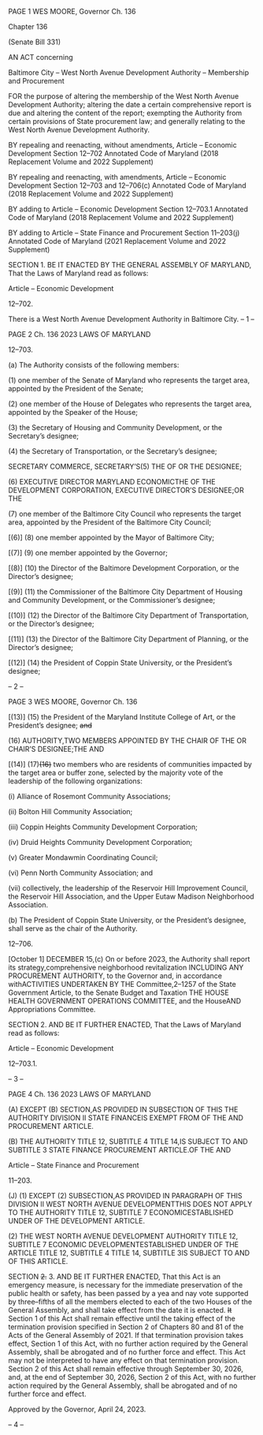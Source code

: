 PAGE 1
WES MOORE, Governor Ch. 136

Chapter 136

(Senate Bill 331)

AN ACT concerning

Baltimore City – West North Avenue Development Authority – Membership and
Procurement

FOR the purpose of altering the membership of the West North Avenue Development
Authority; altering the date a certain comprehensive report is due and altering the
content of the report; exempting the Authority from certain provisions of State
procurement law; and generally relating to the West North Avenue Development
Authority.

BY repealing and reenacting, without amendments,
Article – Economic Development
Section 12–702
Annotated Code of Maryland
(2018 Replacement Volume and 2022 Supplement)

BY repealing and reenacting, with amendments,
Article – Economic Development
Section 12–703 and 12–706(c)
Annotated Code of Maryland
(2018 Replacement Volume and 2022 Supplement)

BY adding to
Article – Economic Development
Section 12–703.1
Annotated Code of Maryland
(2018 Replacement Volume and 2022 Supplement)

BY adding to
Article – State Finance and Procurement
Section 11–203(j)
Annotated Code of Maryland
(2021 Replacement Volume and 2022 Supplement)

SECTION 1. BE IT ENACTED BY THE GENERAL ASSEMBLY OF MARYLAND,
That the Laws of Maryland read as follows:

Article – Economic Development

12–702.

There is a West North Avenue Development Authority in Baltimore City.
– 1 –

PAGE 2
Ch. 136 2023 LAWS OF MARYLAND

12–703.

(a) The Authority consists of the following members:

(1) one member of the Senate of Maryland who represents the target area,
appointed by the President of the Senate;

(2) one member of the House of Delegates who represents the target area,
appointed by the Speaker of the House;

(3) the Secretary of Housing and Community Development, or the
Secretary’s designee;

(4) the Secretary of Transportation, or the Secretary’s designee;

SECRETARY COMMERCE, SECRETARY’S(5) THE OF OR THE
DESIGNEE;

(6) EXECUTIVE DIRECTOR MARYLAND ECONOMICTHE OF THE
DEVELOPMENT CORPORATION, EXECUTIVE DIRECTOR’S DESIGNEE;OR THE

(7) one member of the Baltimore City Council who represents the target
area, appointed by the President of the Baltimore City Council;

[(6)] (8) one member appointed by the Mayor of Baltimore City;

[(7)] (9) one member appointed by the Governor;

[(8)] (10) the Director of the Baltimore Development Corporation, or the
Director’s designee;

[(9)] (11) the Commissioner of the Baltimore City Department of Housing
and Community Development, or the Commissioner’s designee;

[(10)] (12) the Director of the Baltimore City Department of Transportation,
or the Director’s designee;

[(11)] (13) the Director of the Baltimore City Department of Planning, or
the Director’s designee;

[(12)] (14) the President of Coppin State University, or the President’s
designee;

– 2 –

PAGE 3
WES MOORE, Governor Ch. 136

[(13)] (15) the President of the Maryland Institute College of Art, or the
President’s designee; ~~and~~

(16) AUTHORITY,TWO MEMBERS APPOINTED BY THE CHAIR OF THE OR
CHAIR’S DESIGNEE;THE AND

[(14)] (17)~~(16)~~ two members who are residents of communities impacted
by the target area or buffer zone, selected by the majority vote of the leadership of the
following organizations:

(i) Alliance of Rosemont Community Associations;

(ii) Bolton Hill Community Association;

(iii) Coppin Heights Community Development Corporation;

(iv) Druid Heights Community Development Corporation;

(v) Greater Mondawmin Coordinating Council;

(vi) Penn North Community Association; and

(vii) collectively, the leadership of the Reservoir Hill Improvement
Council, the Reservoir Hill Association, and the Upper Eutaw Madison Neighborhood
Association.

(b) The President of Coppin State University, or the President’s designee, shall
serve as the chair of the Authority.

12–706.

[October 1] DECEMBER 15,(c) On or before 2023, the Authority shall report its
strategy,comprehensive neighborhood revitalization INCLUDING ANY PROCUREMENT
AUTHORITY, to the Governor and, in accordance withACTIVITIES UNDERTAKEN BY THE
Committee,2–1257 of the State Government Article, to the Senate Budget and Taxation THE
HOUSE HEALTH GOVERNMENT OPERATIONS COMMITTEE, and the HouseAND
Appropriations Committee.

SECTION 2. AND BE IT FURTHER ENACTED, That the Laws of Maryland read
as follows:

Article – Economic Development

12–703.1.

– 3 –

PAGE 4
Ch. 136 2023 LAWS OF MARYLAND

(A) EXCEPT (B) SECTION,AS PROVIDED IN SUBSECTION OF THIS THE
AUTHORITY DIVISION II STATE FINANCEIS EXEMPT FROM OF THE AND
PROCUREMENT ARTICLE.

(B) THE AUTHORITY TITLE 12, SUBTITLE 4 TITLE 14,IS SUBJECT TO AND
SUBTITLE 3 STATE FINANCE PROCUREMENT ARTICLE.OF THE AND

Article – State Finance and Procurement

11–203.

(J) (1) EXCEPT (2) SUBSECTION,AS PROVIDED IN PARAGRAPH OF THIS
DIVISION II WEST NORTH AVENUE DEVELOPMENTTHIS DOES NOT APPLY TO THE
AUTHORITY TITLE 12, SUBTITLE 7 ECONOMICESTABLISHED UNDER OF THE
DEVELOPMENT ARTICLE.

(2) THE WEST NORTH AVENUE DEVELOPMENT AUTHORITY
TITLE 12, SUBTITLE 7 ECONOMIC DEVELOPMENTESTABLISHED UNDER OF THE
ARTICLE TITLE 12, SUBTITLE 4 TITLE 14, SUBTITLE 3IS SUBJECT TO AND OF THIS
ARTICLE.

SECTION ~~2.~~ 3. AND BE IT FURTHER ENACTED, That this Act is an emergency
measure, is necessary for the immediate preservation of the public health or safety, has
been passed by a yea and nay vote supported by three–fifths of all the members elected to
each of the two Houses of the General Assembly, and shall take effect from the date it is
enacted. ~~It~~ Section 1 of this Act shall remain effective until the taking effect of the
termination provision specified in Section 2 of Chapters 80 and 81 of the Acts of the General
Assembly of 2021. If that termination provision takes effect, Section 1 of this Act, with no
further action required by the General Assembly, shall be abrogated and of no further force
and effect. This Act may not be interpreted to have any effect on that termination provision.
Section 2 of this Act shall remain effective through September 30, 2026, and, at the end of
September 30, 2026, Section 2 of this Act, with no further action required by the General
Assembly, shall be abrogated and of no further force and effect.

Approved by the Governor, April 24, 2023.

– 4 –